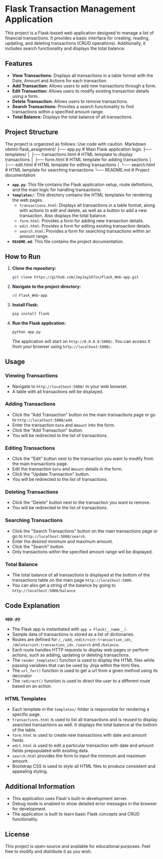 # Flask Transaction Management Application

This project is a Flask-based web application designed to manage a list of financial transactions. It provides a basic interface for creating, reading, updating, and deleting transactions (CRUD operations). Additionally, it includes search functionality and displays the total balance.

## Features

*   **View Transactions:** Displays all transactions in a table format with the Date, Amount and Actions for each transaction.
*   **Add Transaction:** Allows users to add new transactions through a form.
*   **Edit Transaction:** Allows users to modify existing transaction details using a form.
*   **Delete Transaction:** Allows users to remove transactions.
*   **Search Transactions:** Provides a search functionality to find transactions within a specified amount range.
*   **Total Balance:** Displays the total balance of all transactions.

## Project Structure

The project is organized as follows:
Use code with caution.
Markdown
obmnl-flask_assignment/
├── app.py # Main Flask application logic
├── templates/
│ ├── transactions.html # HTML template to display transactions
│ ├── form.html # HTML template for adding transactions
│ ├── edit.html # HTML template for editing transactions
│ └── search.html # HTML template for searching transactions
└── README.md # Project documentation

*   **`app.py`**: This file contains the Flask application setup, route definitions, and the main logic for handling transactions.
*   **`templates/`**: This directory contains the HTML templates for rendering the web pages.
    *   `transactions.html`: Displays all transactions in a table format, along with actions to edit and delete, as well as a button to add a new transaction. Also displays the total balance.
    *   `form.html`: Provides a form for adding new transaction details.
    *   `edit.html`: Provides a form for editing existing transaction details.
    *  `search.html`: Provides a form for searching transactions within an amount range.
*   **`README.md`**: This file contains the project documentation.

## How to Run

1.  **Clone the repository:**

    ```bash
    git clone https://github.com/JayJay247in/Flask_Web-app.git
    ```

2.  **Navigate to the project directory:**

    ```bash
    cd Flask_Web-app
    ```

3.  **Install Flask:**

    ```bash
    pip install flask
    ```

4.  **Run the Flask application:**

    ```bash
    python app.py
    ```

    The application will start on `http://0.0.0.0:5000/`. You can access it from your browser using `http://localhost:5000/`.

## Usage

### Viewing Transactions

*   Navigate to `http://localhost:5000/` in your web browser.
*   A table with all transactions will be displayed.

### Adding Transactions

*   Click the "Add Transaction" button on the main transactions page or go to `http://localhost:5000/add`.
*   Enter the transaction `Date` and `Amount` into the form.
*   Click the "Add Transaction" button.
*   You will be redirected to the list of transactions.

### Editing Transactions

*   Click the "Edit" button next to the transaction you want to modify from the main transactions page.
*   Edit the transaction `Date` and `Amount` details in the form.
*   Click the "Update Transaction" button.
*   You will be redirected to the list of transactions.

### Deleting Transactions

*   Click the "Delete" button next to the transaction you want to remove.
*   You will be redirected to the list of transactions.

### Searching Transactions

*   Click the "Search Transactions" button on the main transactions page or go to `http://localhost:5000/search`.
*   Enter the desired minimum and maximum amount.
*   Click the "Search" button.
*   Only transactions within the specified amount range will be displayed.

### Total Balance

*   The total balance of all transactions is displayed at the bottom of the transactions table on the main page `http://localhost:5000`.
*   You can also get a string of the balance by going to `http://localhost:5000/balance`

## Code Explanation

### `app.py`

*   The Flask app is instantiated with `app = Flask(__name__)`.
*   Sample data of transactions is stored as a list of dictionaries.
*   Routes are defined for `/`, `/add`, `/edit/<int:transaction_id>`, `/delete/<int:transaction_id>`, `/search` and `/balance`.
*   Each route handles HTTP requests to display web pages or perform actions, such as adding, updating or deleting transactions.
*   The `render_template()` function is used to display the HTML files while passing variables that can be used by Jinja within the html files.
* The `url_for()` function is used to get a url from a given method using its decorator
* The `redirect()` function is used to direct the user to a different route based on an action.

### HTML Templates

*   Each template in the `templates/` folder is responsible for rendering a specific page.
*   `transactions.html` is used to list all transactions and is reused to display searched transactions as well. It displays the total balance at the bottom of the table.
*   `form.html` is used to create new transactions with date and amount fields.
*    `edit.html` is used to edit a particular transaction with date and amount fields prepopulated with existing data.
*   `search.html` provides the form to input the minimum and maximum amount.
* Bootstrap CSS is used to style all HTML files to produce consistent and appealing styling.

## Additional Information

*   This application uses Flask's built-in development server.
*   Debug mode is enabled to show detailed error messages in the browser for development.
*   The application is built to learn basic Flask concepts and CRUD functionality.

## License

This project is open-source and available for educational purposes. Feel free to modify and distribute it as you wish.